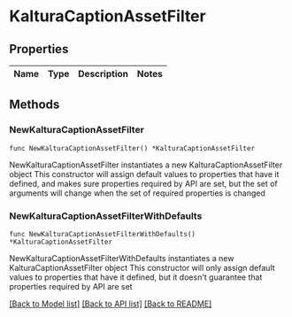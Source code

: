 # KalturaCaptionAssetFilter

## Properties

Name | Type | Description | Notes
------------ | ------------- | ------------- | -------------

## Methods

### NewKalturaCaptionAssetFilter

`func NewKalturaCaptionAssetFilter() *KalturaCaptionAssetFilter`

NewKalturaCaptionAssetFilter instantiates a new KalturaCaptionAssetFilter object
This constructor will assign default values to properties that have it defined,
and makes sure properties required by API are set, but the set of arguments
will change when the set of required properties is changed

### NewKalturaCaptionAssetFilterWithDefaults

`func NewKalturaCaptionAssetFilterWithDefaults() *KalturaCaptionAssetFilter`

NewKalturaCaptionAssetFilterWithDefaults instantiates a new KalturaCaptionAssetFilter object
This constructor will only assign default values to properties that have it defined,
but it doesn't guarantee that properties required by API are set


[[Back to Model list]](../README.md#documentation-for-models) [[Back to API list]](../README.md#documentation-for-api-endpoints) [[Back to README]](../README.md)


